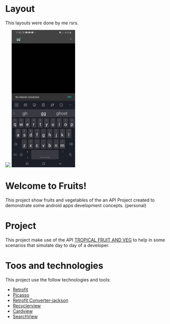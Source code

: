 # Layout
This layouts were done by me rsrs.

<img src="app/src/main/res/screenshot/demo-gif.gif" width="200"> <img src="app/src/main/res/screenshot/no-internet.jpg" width="200">

# Welcome to Fruits!
This project show fruits and vegetables of the an  API
Project created to demonstrate some android apps development concepts. (personal)

# Project
This project make use of the  API [TROPICAL FRUIT AND VEG](http://tropicalfruitandveg.com/) to help in some scenarios that simulate day to day of a developer.

# Toos and technologies
This project use the follow technologies and tools:
- [Retrofit](https://square.github.io/retrofit/)
- [Picasso](https://square.github.io/picasso/)
- [Retrofit Converter-jackson](https://github.com/square/retrofit/tree/master/retrofit-converters/jackson)
- [Recyclerview](https://developer.android.com/guide/topics/ui/layout/recyclerview?hl=pt-br)
- [Cardview](https://developer.android.com/guide/topics/ui/layout/cardview?hl=pt-br)
- [SearchView](https://developer.android.com/guide/topics/search/search-dialog)

